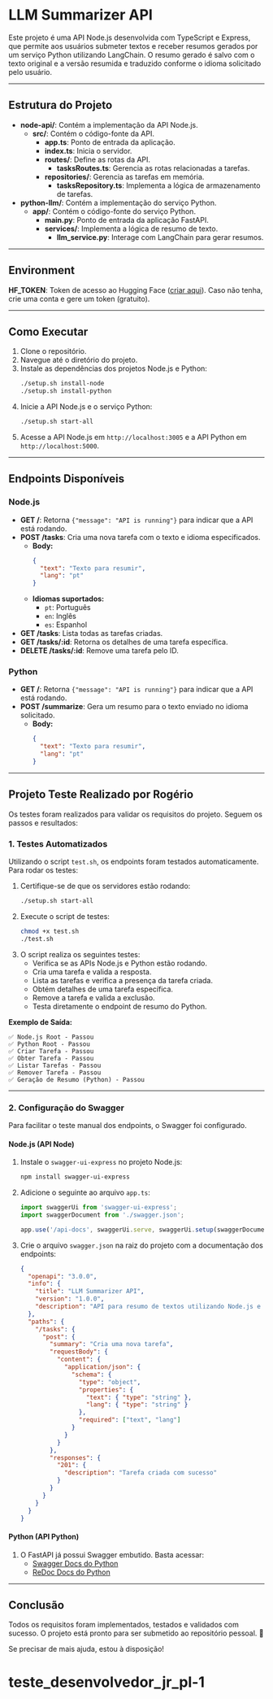 
# LLM Summarizer API

Este projeto é uma API Node.js desenvolvida com TypeScript e Express, que permite aos usuários submeter textos e receber resumos gerados por um serviço Python utilizando LangChain. O resumo gerado é salvo com o texto original e a versão resumida e traduzido conforme o idioma solicitado pelo usuário.

---

## Estrutura do Projeto

- **node-api/**: Contém a implementação da API Node.js.
  - **src/**: Contém o código-fonte da API.
    - **app.ts**: Ponto de entrada da aplicação.
    - **index.ts**: Inicia o servidor.
    - **routes/**: Define as rotas da API.
      - **tasksRoutes.ts**: Gerencia as rotas relacionadas a tarefas.
    - **repositories/**: Gerencia as tarefas em memória.
      - **tasksRepository.ts**: Implementa a lógica de armazenamento de tarefas.
- **python-llm/**: Contém a implementação do serviço Python.
  - **app/**: Contém o código-fonte do serviço Python.
    - **main.py**: Ponto de entrada da aplicação FastAPI.
    - **services/**: Implementa a lógica de resumo de texto.
      - **llm_service.py**: Interage com LangChain para gerar resumos.

---

## Environment

**HF_TOKEN**: Token de acesso ao Hugging Face ([criar aqui](https://huggingface.co/settings/tokens)). Caso não tenha, crie uma conta e gere um token (gratuito).

---

## Como Executar

1. Clone o repositório.
2. Navegue até o diretório do projeto.
3. Instale as dependências dos projetos Node.js e Python:
   ```bash
   ./setup.sh install-node
   ./setup.sh install-python
   ```
4. Inicie a API Node.js e o serviço Python:
   ```bash
   ./setup.sh start-all
   ```
5. Acesse a API Node.js em `http://localhost:3005` e a API Python em `http://localhost:5000`.

---

## Endpoints Disponíveis

### Node.js

- **GET /**: Retorna `{"message": "API is running"}` para indicar que a API está rodando.
- **POST /tasks**: Cria uma nova tarefa com o texto e idioma especificados.
  - **Body:**  
    ```json
    {
      "text": "Texto para resumir",
      "lang": "pt"
    }
    ```
  - **Idiomas suportados:**  
    - `pt`: Português
    - `en`: Inglês
    - `es`: Espanhol
- **GET /tasks**: Lista todas as tarefas criadas.
- **GET /tasks/:id**: Retorna os detalhes de uma tarefa específica.
- **DELETE /tasks/:id**: Remove uma tarefa pelo ID.

### Python

- **GET /**: Retorna `{"message": "API is running"}` para indicar que a API está rodando.
- **POST /summarize**: Gera um resumo para o texto enviado no idioma solicitado.
  - **Body:**  
    ```json
    {
      "text": "Texto para resumir",
      "lang": "pt"
    }
    ```

---

## Projeto Teste Realizado por Rogério

Os testes foram realizados para validar os requisitos do projeto. Seguem os passos e resultados:

### **1. Testes Automatizados**

Utilizando o script `test.sh`, os endpoints foram testados automaticamente. Para rodar os testes:

1. Certifique-se de que os servidores estão rodando:
   ```bash
   ./setup.sh start-all
   ```
2. Execute o script de testes:
   ```bash
   chmod +x test.sh
   ./test.sh
   ```
3. O script realiza os seguintes testes:
   - Verifica se as APIs Node.js e Python estão rodando.
   - Cria uma tarefa e valida a resposta.
   - Lista as tarefas e verifica a presença da tarefa criada.
   - Obtém detalhes de uma tarefa específica.
   - Remove a tarefa e valida a exclusão.
   - Testa diretamente o endpoint de resumo do Python.

**Exemplo de Saída:**
```
✅ Node.js Root - Passou
✅ Python Root - Passou
✅ Criar Tarefa - Passou
✅ Obter Tarefa - Passou
✅ Listar Tarefas - Passou
✅ Remover Tarefa - Passou
✅ Geração de Resumo (Python) - Passou
```

---

### **2. Configuração do Swagger**

Para facilitar o teste manual dos endpoints, o Swagger foi configurado.

#### Node.js (API Node)
1. Instale o `swagger-ui-express` no projeto Node.js:
   ```bash
   npm install swagger-ui-express
   ```
2. Adicione o seguinte ao arquivo `app.ts`:
   ```typescript
   import swaggerUi from 'swagger-ui-express';
   import swaggerDocument from './swagger.json';

   app.use('/api-docs', swaggerUi.serve, swaggerUi.setup(swaggerDocument));
   ```
3. Crie o arquivo `swagger.json` na raiz do projeto com a documentação dos endpoints:
   ```json
   {
     "openapi": "3.0.0",
     "info": {
       "title": "LLM Summarizer API",
       "version": "1.0.0",
       "description": "API para resumo de textos utilizando Node.js e Python"
     },
     "paths": {
       "/tasks": {
         "post": {
           "summary": "Cria uma nova tarefa",
           "requestBody": {
             "content": {
               "application/json": {
                 "schema": {
                   "type": "object",
                   "properties": {
                     "text": { "type": "string" },
                     "lang": { "type": "string" }
                   },
                   "required": ["text", "lang"]
                 }
               }
             }
           },
           "responses": {
             "201": {
               "description": "Tarefa criada com sucesso"
             }
           }
         }
       }
     }
   }
   ```

#### Python (API Python)
1. O FastAPI já possui Swagger embutido. Basta acessar:
   - [Swagger Docs do Python](http://localhost:5000/docs)
   - [ReDoc Docs do Python](http://localhost:5000/redoc)

---

## Conclusão

Todos os requisitos foram implementados, testados e validados com sucesso. O projeto está pronto para ser submetido ao repositório pessoal. 🚀

Se precisar de mais ajuda, estou à disposição!
# teste_desenvolvedor_jr_pl-1

